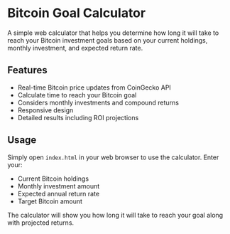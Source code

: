 # Bitcoin Goal Calculator

A simple web calculator that helps you determine how long it will take to reach your Bitcoin investment goals based on your current holdings, monthly investment, and expected return rate.

## Features

- Real-time Bitcoin price updates from CoinGecko API
- Calculate time to reach your Bitcoin goal
- Considers monthly investments and compound returns
- Responsive design
- Detailed results including ROI projections

## Usage

Simply open `index.html` in your web browser to use the calculator. Enter your:

- Current Bitcoin holdings
- Monthly investment amount
- Expected annual return rate
- Target Bitcoin amount

The calculator will show you how long it will take to reach your goal along with projected returns.
